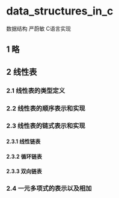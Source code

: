 # data_structures_in_c
数据结构 严蔚敏 C语言实现

## 1 略
## 2 线性表
### 2.1 线性表的类型定义
### 2.2 线性表的顺序表示和实现
### 2.3 线性表的链式表示和实现
#### 2.3.1 线性链表
#### 2.3.2 循环链表
#### 2.3.3 双向链表
### 2.4 一元多项式的表示以及相加
